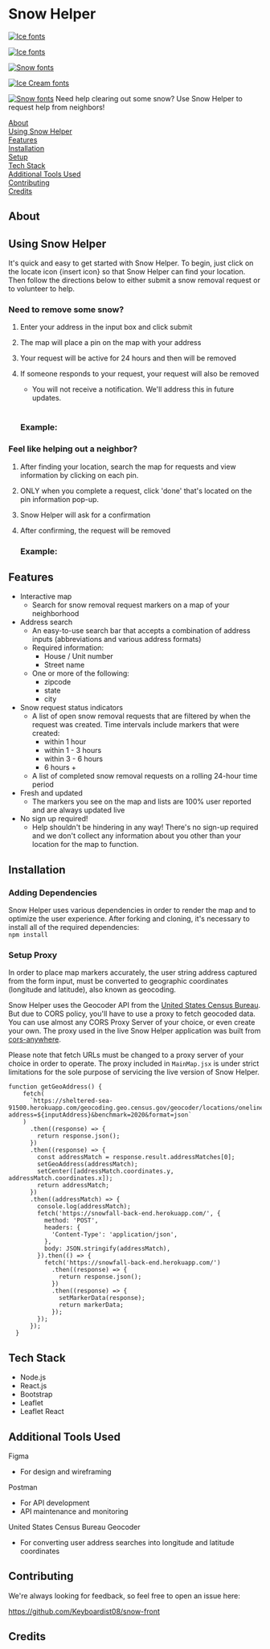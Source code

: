 # Snow Helper

[![Ice fonts](https://see.fontimg.com/api/renderfont4/2z5e/eyJyIjoiZnMiLCJoIjoxNTIsInciOjE2MDAsImZzIjo5NSwiZmdjIjoiIzFBQ0VGNyIsImJnYyI6IiNGRkZGRkYiLCJ0IjoxfQ/U25vd2ZhbGw/estave.png)](https://www.fontspace.com/category/ice)

[![Ice fonts](https://see.fontimg.com/api/renderfont4/6YvAv/eyJyIjoiZnMiLCJoIjoxNTIsInciOjE2MDAsImZzIjo5NSwiZmdjIjoiIzFBQ0VGNyIsImJnYyI6IiNGRkZGRkYiLCJ0IjoxfQ/U25vd2ZhbGw/frozbite.png)](https://www.fontspace.com/category/ice)

[![Snow fonts](https://see.fontimg.com/api/renderfont4/RMo/eyJyIjoiZnMiLCJoIjoyMjksInciOjE2MDAsImZzIjoxNDMsImZnYyI6IiMxQUNFRjciLCJiZ2MiOiIjRkZGRkZGIiwidCI6MX0/U25vd2ZhbGw/al-snowmen.png)](https://www.fontspace.com/category/snow)

[![Ice Cream fonts](https://see.fontimg.com/api/renderfont4/ZVLgB/eyJyIjoiZnMiLCJoIjoxMTcsInciOjE2MDAsImZzIjo3MywiZmdjIjoiIzFBQ0VGNyIsImJnYyI6IiNGRkZGRkYiLCJ0IjoxfQ/U25vd2ZhbGw/sweetie-summer-personal-use.png)](https://www.fontspace.com/category/ice-cream)

[![Snow fonts](https://see.fontimg.com/api/renderfont4/RyxW/eyJyIjoiZnMiLCJoIjoxNDksInciOjE2MDAsImZzIjo5MywiZmdjIjoiIzFBQ0VGNyIsImJnYyI6IiNGRkZGRkYiLCJ0IjoxfQ/U25vd2ZhbGw/cf-tuques-regular.png)](https://www.fontspace.com/category/snow)
Need help clearing out some snow? Use Snow Helper to request help from neighbors!

[About](#about)
<br>
[Using Snow Helper](#using-snow-helper)
<br>
[Features](#features)
<br>
[Installation](#installation)
<br>
[Setup](#setup)
<br>
[Tech Stack](#tech-stack)
<br>
[Additional Tools Used](#additional-tools-used)
<br>
[Contributing](#contributing)
<br>
[Credits](#credits)

## About

## Using Snow Helper

It's quick and easy to get started with Snow Helper. To begin, just click on the locate icon {insert icon} so that Snow Helper can find your location. Then follow the directions below to either submit a snow removal request or to volunteer to help.

### Need to remove some snow?

1. Enter your address in the input box and click submit
2. The map will place a pin on the map with your address
3. Your request will be active for 24 hours and then will be removed
4. If someone responds to your request, your request will also be removed

   - You will not receive a notification. We'll address this in future updates.
     <br>
     <br>

   ### Example:

### Feel like helping out a neighbor?

1. After finding your location, search the map for requests and view information by clicking on each pin.
2. ONLY when you complete a request, click 'done' that's located on the pin information pop-up.
3. Snow Helper will ask for a confirmation
4. After confirming, the request will be removed

   ### Example:

## Features

- Interactive map
  - Search for snow removal request markers on a map of your neighborhood
- Address search
  - An easy-to-use search bar that accepts a combination of address inputs (abbreviations and various address formats)
  - Required information:
    - House / Unit number
    - Street name
  - One or more of the following:
    - zipcode
    - state
    - city
- Snow request status indicators
  - A list of open snow removal requests that are filtered by when the request was created. Time intervals include markers that were created:
    - within 1 hour
    - within 1 - 3 hours
    - within 3 - 6 hours
    - 6 hours +
  - A list of completed snow removal requests on a rolling 24-hour time period
- Fresh and updated
  - The markers you see on the map and lists are 100% user reported and are always updated live
- No sign up required!
  - Help shouldn't be hindering in any way! There's no sign-up required and we don't collect any information about you other than your location for the map to function.

## Installation

### Adding Dependencies

Snow Helper uses various dependencies in order to render the map and to optimize the user experience. After forking and cloning, it's necessary to install all of the required dependencies:
<br>
`npm install`

### Setup Proxy

In order to place map markers accurately, the user string address captured from the form input, must be converted to geographic coordinates (longitude and latitude), also known as geocoding.

Snow Helper uses the Geocoder API from the [United States Census Bureau]('https://www.census.gov/programs-surveys/geography/technical-documentation/complete-technical-documentation/census-geocoder.html'). But due to CORS policy, you'll have to use a proxy to fetch geocoded data. You can use almost any CORS Proxy Server of your choice, or even create your own. The proxy used in the live Snow Helper application was built from [cors-anywhere]('https://github.com/Rob--W/cors-anywhere').

Please note that fetch URLs must be changed to a proxy server of your choice in order to operate. The proxy included in `MainMap.jsx` is under strict limitations for the sole purpose of servicing the live version of Snow Helper.

```
function getGeoAddress() {
    fetch(
      `https://sheltered-sea-91500.herokuapp.com/geocoding.geo.census.gov/geocoder/locations/onelineaddress?address=${inputAddress}&benchmark=2020&format=json`
    )
      .then((response) => {
        return response.json();
      })
      .then((response) => {
        const addressMatch = response.result.addressMatches[0];
        setGeoAddress(addressMatch);
        setCenter([addressMatch.coordinates.y, addressMatch.coordinates.x]);
        return addressMatch;
      })
      .then((addressMatch) => {
        console.log(addressMatch);
        fetch('https://snowfall-back-end.herokuapp.com/', {
          method: 'POST',
          headers: {
            'Content-Type': 'application/json',
          },
          body: JSON.stringify(addressMatch),
        }).then(() => {
          fetch('https://snowfall-back-end.herokuapp.com/')
            .then((response) => {
              return response.json();
            })
            .then((response) => {
              setMarkerData(response);
              return markerData;
            });
        });
      });
  }
```

## Tech Stack

- Node.js
- React.js
- Bootstrap
- Leaflet
- Leaflet React

## Additional Tools Used

Figma

- For design and wireframing

Postman

- For API development
- API maintenance and monitoring

United States Census Bureau Geocoder

- For converting user address searches into longitude and latitude coordinates

## Contributing

We're always looking for feedback, so feel free to open an issue here:

https://github.com/Keyboardist08/snow-front

## Credits
